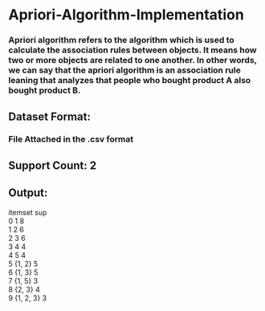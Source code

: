 # Apriori-Algorithm-Implementation
  ### Apriori algorithm refers to the algorithm which is used to calculate the association rules between objects. It means how two or more objects are related to one another. In other words, we can say that the apriori algorithm is an association rule leaning that analyzes that people who bought product A also bought product B.
  
## Dataset Format: 
  ### File Attached in the .csv format

## Support Count: 2

## Output: 	
  itemset    	sup<br>
0	  1	          8<br>
1	  2	          6<br>
2	  3	          6<br>
3	  4    	      4<br>
4	  5	          4<br>
5	  {1, 2}	    5<br>
6	  {1, 3}	    5<br>
7	  {1, 5}	    3<br>
8	  {2, 3}	    4<br>
9	  {1, 2, 3}	  3<br>
